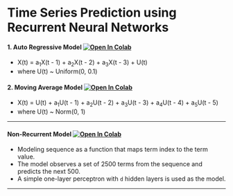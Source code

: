 # Time Series Prediction using Recurrent Neural Networks

#### 1. Auto Regressive Model   [![Open In Colab](https://colab.research.google.com/assets/colab-badge.svg)](https://colab.research.google.com/github/sayarghoshroy/Recurrent_NN_Modelling/blob/master/Auto_Regressive_Model.ipynb)

- X(t) = a<sub>1</sub>X(t - 1) + a<sub>2</sub>X(t - 2) + a<sub>3</sub>X(t - 3) + U(t)
- where U(t) ~ Uniform(0, 0.1)

#### 2. Moving Average Model    [![Open In Colab](https://colab.research.google.com/assets/colab-badge.svg)](https://colab.research.google.com/github/sayarghoshroy/Recurrent_NN_Modelling/blob/master/Moving_Average_Model.ipynb)

- X(t) = U(t) + a<sub>1</sub>U(t - 1) + a<sub>2</sub>U(t - 2) + a<sub>3</sub>U(t - 3) + a<sub>4</sub>U(t - 4) + a<sub>5</sub>U(t - 5)
- where U(t) ~ Norm(0, 1)

---

#### Non-Recurrent Model [![Open In Colab](https://colab.research.google.com/assets/colab-badge.svg)](https://colab.research.google.com/github/sayarghoshroy/Recurrent_NN_Modelling/blob/master/sequence_modeling_with_LP.ipynb)

- Modeling sequence as a function that maps term index to the term value.
- The model observes a set of 2500 terms from the sequence and predicts the next 500.
- A simple one-layer perceptron with `d` hidden layers is used as the model.

---
